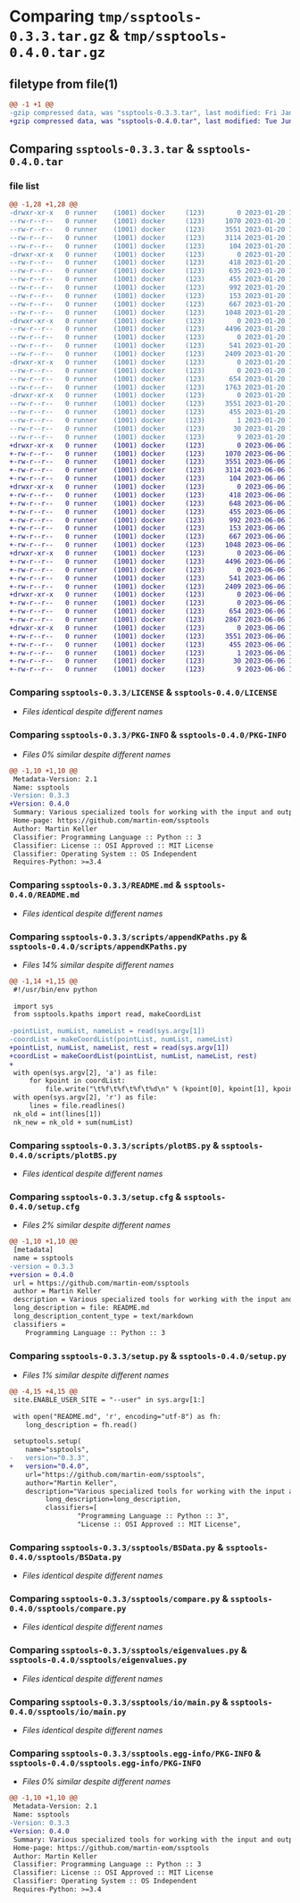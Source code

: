 # Comparing `tmp/ssptools-0.3.3.tar.gz` & `tmp/ssptools-0.4.0.tar.gz`

## filetype from file(1)

```diff
@@ -1 +1 @@
-gzip compressed data, was "ssptools-0.3.3.tar", last modified: Fri Jan 20 15:25:17 2023, max compression
+gzip compressed data, was "ssptools-0.4.0.tar", last modified: Tue Jun  6 14:36:27 2023, max compression
```

## Comparing `ssptools-0.3.3.tar` & `ssptools-0.4.0.tar`

### file list

```diff
@@ -1,28 +1,28 @@
-drwxr-xr-x   0 runner    (1001) docker     (123)        0 2023-01-20 15:25:17.827983 ssptools-0.3.3/
--rw-r--r--   0 runner    (1001) docker     (123)     1070 2023-01-20 15:25:06.000000 ssptools-0.3.3/LICENSE
--rw-r--r--   0 runner    (1001) docker     (123)     3551 2023-01-20 15:25:17.827983 ssptools-0.3.3/PKG-INFO
--rw-r--r--   0 runner    (1001) docker     (123)     3114 2023-01-20 15:25:06.000000 ssptools-0.3.3/README.md
--rw-r--r--   0 runner    (1001) docker     (123)      104 2023-01-20 15:25:06.000000 ssptools-0.3.3/pyproject.toml
-drwxr-xr-x   0 runner    (1001) docker     (123)        0 2023-01-20 15:25:17.827983 ssptools-0.3.3/scripts/
--rw-r--r--   0 runner    (1001) docker     (123)      418 2023-01-20 15:25:06.000000 ssptools-0.3.3/scripts/2POS.py
--rw-r--r--   0 runner    (1001) docker     (123)      635 2023-01-20 15:25:06.000000 ssptools-0.3.3/scripts/appendKPaths.py
--rw-r--r--   0 runner    (1001) docker     (123)      455 2023-01-20 15:25:06.000000 ssptools-0.3.3/scripts/compareEV.py
--rw-r--r--   0 runner    (1001) docker     (123)      992 2023-01-20 15:25:06.000000 ssptools-0.3.3/scripts/plotBS.py
--rw-r--r--   0 runner    (1001) docker     (123)      153 2023-01-20 15:25:06.000000 ssptools-0.3.3/scripts/sortPOS.py
--rw-r--r--   0 runner    (1001) docker     (123)      667 2023-01-20 15:25:17.827983 ssptools-0.3.3/setup.cfg
--rw-r--r--   0 runner    (1001) docker     (123)     1048 2023-01-20 15:25:06.000000 ssptools-0.3.3/setup.py
-drwxr-xr-x   0 runner    (1001) docker     (123)        0 2023-01-20 15:25:17.827983 ssptools-0.3.3/ssptools/
--rw-r--r--   0 runner    (1001) docker     (123)     4496 2023-01-20 15:25:06.000000 ssptools-0.3.3/ssptools/BSData.py
--rw-r--r--   0 runner    (1001) docker     (123)        0 2023-01-20 15:25:06.000000 ssptools-0.3.3/ssptools/__init__.py
--rw-r--r--   0 runner    (1001) docker     (123)      541 2023-01-20 15:25:06.000000 ssptools-0.3.3/ssptools/compare.py
--rw-r--r--   0 runner    (1001) docker     (123)     2409 2023-01-20 15:25:06.000000 ssptools-0.3.3/ssptools/eigenvalues.py
-drwxr-xr-x   0 runner    (1001) docker     (123)        0 2023-01-20 15:25:17.827983 ssptools-0.3.3/ssptools/io/
--rw-r--r--   0 runner    (1001) docker     (123)        0 2023-01-20 15:25:06.000000 ssptools-0.3.3/ssptools/io/__init__.py
--rw-r--r--   0 runner    (1001) docker     (123)      654 2023-01-20 15:25:06.000000 ssptools-0.3.3/ssptools/io/main.py
--rw-r--r--   0 runner    (1001) docker     (123)     1763 2023-01-20 15:25:06.000000 ssptools-0.3.3/ssptools/kpaths.py
-drwxr-xr-x   0 runner    (1001) docker     (123)        0 2023-01-20 15:25:17.827983 ssptools-0.3.3/ssptools.egg-info/
--rw-r--r--   0 runner    (1001) docker     (123)     3551 2023-01-20 15:25:17.000000 ssptools-0.3.3/ssptools.egg-info/PKG-INFO
--rw-r--r--   0 runner    (1001) docker     (123)      455 2023-01-20 15:25:17.000000 ssptools-0.3.3/ssptools.egg-info/SOURCES.txt
--rw-r--r--   0 runner    (1001) docker     (123)        1 2023-01-20 15:25:17.000000 ssptools-0.3.3/ssptools.egg-info/dependency_links.txt
--rw-r--r--   0 runner    (1001) docker     (123)       30 2023-01-20 15:25:17.000000 ssptools-0.3.3/ssptools.egg-info/requires.txt
--rw-r--r--   0 runner    (1001) docker     (123)        9 2023-01-20 15:25:17.000000 ssptools-0.3.3/ssptools.egg-info/top_level.txt
+drwxr-xr-x   0 runner    (1001) docker     (123)        0 2023-06-06 14:36:27.988789 ssptools-0.4.0/
+-rw-r--r--   0 runner    (1001) docker     (123)     1070 2023-06-06 14:36:15.000000 ssptools-0.4.0/LICENSE
+-rw-r--r--   0 runner    (1001) docker     (123)     3551 2023-06-06 14:36:27.988789 ssptools-0.4.0/PKG-INFO
+-rw-r--r--   0 runner    (1001) docker     (123)     3114 2023-06-06 14:36:15.000000 ssptools-0.4.0/README.md
+-rw-r--r--   0 runner    (1001) docker     (123)      104 2023-06-06 14:36:15.000000 ssptools-0.4.0/pyproject.toml
+drwxr-xr-x   0 runner    (1001) docker     (123)        0 2023-06-06 14:36:27.988789 ssptools-0.4.0/scripts/
+-rw-r--r--   0 runner    (1001) docker     (123)      418 2023-06-06 14:36:15.000000 ssptools-0.4.0/scripts/2POS.py
+-rw-r--r--   0 runner    (1001) docker     (123)      648 2023-06-06 14:36:15.000000 ssptools-0.4.0/scripts/appendKPaths.py
+-rw-r--r--   0 runner    (1001) docker     (123)      455 2023-06-06 14:36:15.000000 ssptools-0.4.0/scripts/compareEV.py
+-rw-r--r--   0 runner    (1001) docker     (123)      992 2023-06-06 14:36:15.000000 ssptools-0.4.0/scripts/plotBS.py
+-rw-r--r--   0 runner    (1001) docker     (123)      153 2023-06-06 14:36:15.000000 ssptools-0.4.0/scripts/sortPOS.py
+-rw-r--r--   0 runner    (1001) docker     (123)      667 2023-06-06 14:36:27.992789 ssptools-0.4.0/setup.cfg
+-rw-r--r--   0 runner    (1001) docker     (123)     1048 2023-06-06 14:36:15.000000 ssptools-0.4.0/setup.py
+drwxr-xr-x   0 runner    (1001) docker     (123)        0 2023-06-06 14:36:27.988789 ssptools-0.4.0/ssptools/
+-rw-r--r--   0 runner    (1001) docker     (123)     4496 2023-06-06 14:36:15.000000 ssptools-0.4.0/ssptools/BSData.py
+-rw-r--r--   0 runner    (1001) docker     (123)        0 2023-06-06 14:36:15.000000 ssptools-0.4.0/ssptools/__init__.py
+-rw-r--r--   0 runner    (1001) docker     (123)      541 2023-06-06 14:36:15.000000 ssptools-0.4.0/ssptools/compare.py
+-rw-r--r--   0 runner    (1001) docker     (123)     2409 2023-06-06 14:36:15.000000 ssptools-0.4.0/ssptools/eigenvalues.py
+drwxr-xr-x   0 runner    (1001) docker     (123)        0 2023-06-06 14:36:27.988789 ssptools-0.4.0/ssptools/io/
+-rw-r--r--   0 runner    (1001) docker     (123)        0 2023-06-06 14:36:15.000000 ssptools-0.4.0/ssptools/io/__init__.py
+-rw-r--r--   0 runner    (1001) docker     (123)      654 2023-06-06 14:36:15.000000 ssptools-0.4.0/ssptools/io/main.py
+-rw-r--r--   0 runner    (1001) docker     (123)     2867 2023-06-06 14:36:15.000000 ssptools-0.4.0/ssptools/kpaths.py
+drwxr-xr-x   0 runner    (1001) docker     (123)        0 2023-06-06 14:36:27.988789 ssptools-0.4.0/ssptools.egg-info/
+-rw-r--r--   0 runner    (1001) docker     (123)     3551 2023-06-06 14:36:27.000000 ssptools-0.4.0/ssptools.egg-info/PKG-INFO
+-rw-r--r--   0 runner    (1001) docker     (123)      455 2023-06-06 14:36:27.000000 ssptools-0.4.0/ssptools.egg-info/SOURCES.txt
+-rw-r--r--   0 runner    (1001) docker     (123)        1 2023-06-06 14:36:27.000000 ssptools-0.4.0/ssptools.egg-info/dependency_links.txt
+-rw-r--r--   0 runner    (1001) docker     (123)       30 2023-06-06 14:36:27.000000 ssptools-0.4.0/ssptools.egg-info/requires.txt
+-rw-r--r--   0 runner    (1001) docker     (123)        9 2023-06-06 14:36:27.000000 ssptools-0.4.0/ssptools.egg-info/top_level.txt
```

### Comparing `ssptools-0.3.3/LICENSE` & `ssptools-0.4.0/LICENSE`

 * *Files identical despite different names*

### Comparing `ssptools-0.3.3/PKG-INFO` & `ssptools-0.4.0/PKG-INFO`

 * *Files 0% similar despite different names*

```diff
@@ -1,10 +1,10 @@
 Metadata-Version: 2.1
 Name: ssptools
-Version: 0.3.3
+Version: 0.4.0
 Summary: Various specialized tools for working with the input and output of VASP
 Home-page: https://github.com/martin-eom/ssptools
 Author: Martin Keller
 Classifier: Programming Language :: Python :: 3
 Classifier: License :: OSI Approved :: MIT License
 Classifier: Operating System :: OS Independent
 Requires-Python: >=3.4
```

### Comparing `ssptools-0.3.3/README.md` & `ssptools-0.4.0/README.md`

 * *Files identical despite different names*

### Comparing `ssptools-0.3.3/scripts/appendKPaths.py` & `ssptools-0.4.0/scripts/appendKPaths.py`

 * *Files 14% similar despite different names*

```diff
@@ -1,14 +1,15 @@
 #!/usr/bin/env python
 
 import sys
 from ssptools.kpaths import read, makeCoordList
 
-pointList, numList, nameList = read(sys.argv[1])
-coordList = makeCoordList(pointList, numList, nameList)
+pointList, numList, nameList, rest = read(sys.argv[1])
+coordList = makeCoordList(pointList, numList, nameList, rest)
+
 with open(sys.argv[2], 'a') as file:
     for kpoint in coordList:
         file.write("\t%f\t%f\t%f\t%d\n" % (kpoint[0], kpoint[1], kpoint[2], 0))
 with open(sys.argv[2], 'r') as file:
     lines = file.readlines()
 nk_old = int(lines[1])
 nk_new = nk_old + sum(numList)
```

### Comparing `ssptools-0.3.3/scripts/plotBS.py` & `ssptools-0.4.0/scripts/plotBS.py`

 * *Files identical despite different names*

### Comparing `ssptools-0.3.3/setup.cfg` & `ssptools-0.4.0/setup.cfg`

 * *Files 2% similar despite different names*

```diff
@@ -1,10 +1,10 @@
 [metadata]
 name = ssptools
-version = 0.3.3
+version = 0.4.0
 url = https://github.com/martin-eom/ssptools
 author = Martin Keller
 description = Various specialized tools for working with the input and output of VASP
 long_description = file: README.md
 long_description_content_type = text/markdown
 classifiers = 
 	Programming Language :: Python :: 3
```

### Comparing `ssptools-0.3.3/setup.py` & `ssptools-0.4.0/setup.py`

 * *Files 1% similar despite different names*

```diff
@@ -4,15 +4,15 @@
 site.ENABLE_USER_SITE = "--user" in sys.argv[1:]
 
 with open("README.md", 'r', encoding="utf-8") as fh:
 	long_description = fh.read()
 
 setuptools.setup(
 	name="ssptools",
-	version="0.3.3",
+	version="0.4.0",
 	url="https://github.com/martin-eom/ssptools",
 	author="Martin Keller",
 	description="Various specialized tools for working with the input and output of VASP",
         long_description=long_description,
         classifiers=[
                 "Programming Language :: Python :: 3",
                 "License :: OSI Approved :: MIT License",
```

### Comparing `ssptools-0.3.3/ssptools/BSData.py` & `ssptools-0.4.0/ssptools/BSData.py`

 * *Files identical despite different names*

### Comparing `ssptools-0.3.3/ssptools/compare.py` & `ssptools-0.4.0/ssptools/compare.py`

 * *Files identical despite different names*

### Comparing `ssptools-0.3.3/ssptools/eigenvalues.py` & `ssptools-0.4.0/ssptools/eigenvalues.py`

 * *Files identical despite different names*

### Comparing `ssptools-0.3.3/ssptools/io/main.py` & `ssptools-0.4.0/ssptools/io/main.py`

 * *Files identical despite different names*

### Comparing `ssptools-0.3.3/ssptools.egg-info/PKG-INFO` & `ssptools-0.4.0/ssptools.egg-info/PKG-INFO`

 * *Files 0% similar despite different names*

```diff
@@ -1,10 +1,10 @@
 Metadata-Version: 2.1
 Name: ssptools
-Version: 0.3.3
+Version: 0.4.0
 Summary: Various specialized tools for working with the input and output of VASP
 Home-page: https://github.com/martin-eom/ssptools
 Author: Martin Keller
 Classifier: Programming Language :: Python :: 3
 Classifier: License :: OSI Approved :: MIT License
 Classifier: Operating System :: OS Independent
 Requires-Python: >=3.4
```

